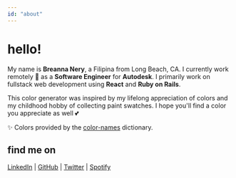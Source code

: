 ```yaml
---
id: "about"
---
```


# hello!

My name is **Breanna Nery**, a Filipina from Long Beach, CA.
I currently work remotely 🏡 as a **Software Engineer** for **Autodesk**. I primarily work on fullstack web development using **React** and **Ruby on Rails**.

This color generator was inspired by my lifelong appreciation of colors and my childhood hobby of collecting paint swatches.
I hope you'll find a color you appreciate as well 💕

✨ Colors provided by the [color-names](https://github.com/meodai/color-names) dictionary.

## find me on
[LinkedIn](https://www.linkedin.com/in/bnery/) |
[GitHub](https://github.com/binerys) |
[Twitter](https://twitter.com/_bnery_) |
[Spotify](https://open.spotify.com/user/125980246?si=135Pw-iHRf6QD0rt1ItSPQ) 
